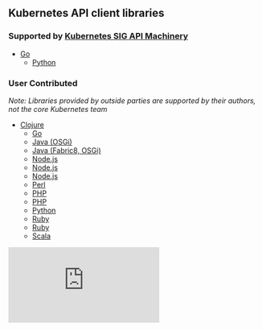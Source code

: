 ## Kubernetes API client libraries

### Supported by [Kubernetes SIG API Machinery](https://github.com/kubernetes/community/tree/master/sig-api-machinery)

* [Go](https://github.com/kubernetes/client-go)
   * [Python](https://github.com/kubernetes-incubator/client-python)

### User Contributed

*Note: Libraries provided by outside parties are supported by their authors, not
the core Kubernetes team*

* [Clojure](https://github.com/yanatan16/clj-kubernetes-api)
   * [Go](https://github.com/ericchiang/k8s)
   * [Java (OSGi)](https://bitbucket.org/amdatulabs/amdatu-kubernetes)
   * [Java (Fabric8, OSGi)](https://github.com/fabric8io/kubernetes-client)
   * [Node.js](https://github.com/Goyoo/node-k8s-client)
   * [Node.js](https://github.com/tenxcloud/node-kubernetes-client)
   * [Node.js](https://github.com/godaddy/kubernetes-client)
   * [Perl](https://metacpan.org/pod/Net::Kubernetes)
   * [PHP](https://github.com/devstub/kubernetes-api-php-client)
   * [PHP](https://github.com/maclof/kubernetes-client)
   * [Python](https://github.com/eldarion-gondor/pykube)
   * [Ruby](https://github.com/Ch00k/kuber)
   * [Ruby](https://github.com/abonas/kubeclient)
   * [Scala](https://github.com/doriordan/skuber)

<!-- BEGIN MUNGE: GENERATED_ANALYTICS -->
[![Analytics](https://kubernetes-site.appspot.com/UA-36037335-10/GitHub/docs/devel/client-libraries.md?pixel)]()
<!-- END MUNGE: GENERATED_ANALYTICS -->
